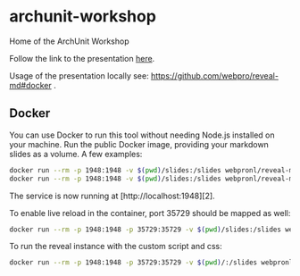 # archunit-workshop
Home of the ArchUnit Workshop

Follow the link to the presentation [here](https://hanmudo.github.io/archunit-workshop/).

Usage of the presentation locally see: https://github.com/webpro/reveal-md#docker .

## Docker

You can use Docker to run this tool without needing Node.js installed on your machine. Run the public Docker image,
providing your markdown slides as a volume. A few examples:

```bash
docker run --rm -p 1948:1948 -v $(pwd)/slides:/slides webpronl/reveal-md:latest
docker run --rm -p 1948:1948 -v $(pwd)/slides:/slides webpronl/reveal-md:latest --help
```

The service is now running at [http://localhost:1948][2].

To enable live reload in the container, port 35729 should be mapped as well:

```bash
docker run --rm -p 1948:1948 -p 35729:35729 -v $(pwd)/slides:/slides webpronl/reveal-md:latest /slides --watch
```

To run the reveal instance with the custom script and css:
```bash
docker run --rm -p 1948:1948 -p 35729:35729 -v $(pwd)/:/slides webpronl/reveal-md:latest /slides --watch
```
